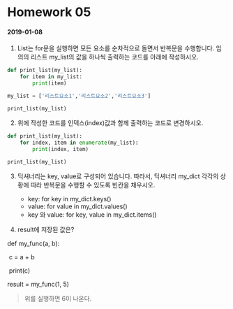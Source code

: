 # Homework 05

#### 2019-01-08

1. List는 for문을 실행하면 모든 요소를 순차적으로 돌면서 반복문을 수행합니다. 임의의 리스트 my_list의 값을 하나씩 출력하는 코드를 아래에 작성하시오.

```python
def print_list(my_list):
	for item in my_list:
		print(item)

my_list = ['리스트요소1','리스트요소2','리스트요소3']

print_list(my_list)
```



2. 위에 작성한 코드를 인덱스(index)값과 함께 출력하는 코드로 변경하시오.

```python
def print_list(my_list):
	for index, item in enumerate(my_list):
		print(index, item)
        
print_list(my_list)
```



3. 딕셔너리는 key, value로 구성되어 있습니다. 따라서, 딕셔너리 my_dict 각각의 상황에 따라 반복문을 수행할 수 있도록 빈칸을 채우시오.
   - key: for key in my_dict.keys()
   - value: for value in my_dict.values()
   - key 와 value: for key, value in my_dict.items()



4. result에 저장된 값은?

def my_func(a, b):

​	c = a + b

​	print(c)

result = my_func(1, 5)

> 위를 실행하면 6이 나온다.